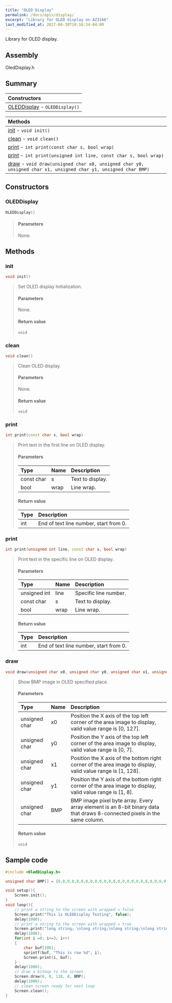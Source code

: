 ```yaml
---
title: "OLED Display"
permalink: /docs/apis/display/
excerpt: "Library for OLED display on AZ3166"
last_modified_at: 2017-04-30T10:16:34-04:00
---
```


Library for OLED display.

## Assembly

OledDisplay.h

## Summary

| Constructors                                  |
| :-------------------------------------------- |
| [OLEDDisplay](#oleddisplay) - `OLEDDisplay()` |

| Methods                                                                                                                |
| :--------------------------------------------------------------------------------------------------------------------- |
| [init](#init) - `void init()`                                                                                          |
| [clean](#clean) - `void clean()`                                                                                       |
| [print](#print) - `int print(const char s, bool wrap)`                                                                 |
| [print](#print-1) - `int print(unsigned int line, const char s, bool wrap)`                                            |
| [draw](#draw) - `void draw(unsigned char x0, unsigned char y0, unsigned char x1, unsigned char y1, unsigned char BMP)` |

## Constructors

### OLEDDisplay

```cpp
OLEDDisplay()
```

> #### Parameters
>
> None.

## Methods

### init

```cpp
void init()
```

> Set OLED display Initialization.
>
> #### Parameters
>
> None.
>
> #### Return value
>
> `void`

### clean

```cpp
void clean()
```

> Clean OLED display.
>
> #### Parameters
>
> None.
>
> #### Return value
>
> `void`

### print

```cpp
int print(const char s, bool wrap)
```

> Print text in the first line on OLED display.
>
> #### Parameters
>
> | Type       | Name | Description      |
> | :--------- | :--- | :--------------- |
> | const char | s    | Text to display. |
> | bool       | wrap | Line wrap.       |
>
> #### Return value
>
> | Type | Description                            |
> | :--- | :------------------------------------- |
> | int  | End of text line number, start from 0. |

### print

```cpp
int print(unsigned int line, const char s, bool wrap)
```

> Print text in the specific line on OLED display.
>
> #### Parameters
>
> | Type         | Name | Description           |
> | :----------- | :--- | :-------------------- |
> | unsigned int | line | Specific line number. |
> | const char   | s    | Text to display.      |
> | bool         | wrap | Line wrap.            |
>
> #### Return value
>
> | Type | Description                            |
> | :--- | :------------------------------------- |
> | int  | End of text line number, start from 0. |

### draw

```cpp
void draw(unsigned char x0, unsigned char y0, unsigned char x1, unsigned char y1, unsigned char BMP)
```

> Show BMP image in OLED specified place.
>
> #### Parameters
>
> | Type          | Name | Description                                                                                                               |
> | :------------ | :--- | :------------------------------------------------------------------------------------------------------------------------ |
> | unsigned char | x0   | Position the X axis of the top left corner of the area image to display, valid value range is [0, 127].                   |
> | unsigned char | y0   | Position the Y axis of the top left corner of the area image to display, valid value range is [0, 7].                     |
> | unsigned char | x1   | Position the X axis of the bottom right corner of the area image to display, valid value range is [1, 128].               |
> | unsigned char | y1   | Position the Y axis of the bottom right corner of the area image to display, valid value range is [1, 8].                 |
> | unsigned char | BMP  | BMP image pixel byte array. Every array element is an 8-bit binary data that draws 8-connected pixels in the same column. |
>
> #### Return value
>
> `void`

## Sample code

```cpp
#include <OledDisplay.h>

unsigned char BMP[] = {0,0,0,0,0,0,0,0,0,0,0,0,0,0,0,0,0,0,0,0,0,0,0,0,0,0,0,0,0,0,0,0,0,0,0,0,0,0,0,0,0,0,0,0,0,0,0,0,0,0,0,0,0,0,0,0,0,0,0,0,0,0,0,0,0,0,0,0,0,0,0,0,0,0,0,0,0,0,0,0,0,0,0,0,0,0,0,0,0,0,0,0,0,0,0,0,0,0,0,0,0,0,0,0,0,0,0,0,0,0,0,0,0,0,0,0,0,0,0,0,0,0,0,0,0,0,0,0,0,0,0,0,0,0,0,0,0,0,0,0,0,0,0,0,0,0,0,0,0,0,0,0,0,0,0,0,0,0,0,0,0,0,0,0,0,0,0,0,0,0,0,0,0,0,0,0,0,0,0,0,0,0,0,0,0,0,0,0,0,0,0,0,0,0,0,0,0,0,0,0,0,0,0,0,0,0,0,0,0,0,0,0,0,0,0,0,0,0,0,0,0,0,0,0,0,0,0,0,0,0,0,0,0,0,0,0,0,0,0,0,0,0,0,0,0,0,0,0,0,0,0,0,0,0,0,0,0,0,0,0,0,0,0,0,0,0,0,0,0,0,0,0,0,0,0,0,0,128,192,192,224,240,56,12,192,240,224,192,0,0,0,0,0,0,0,0,0,0,0,0,0,0,0,0,0,0,0,0,0,0,128,224,224,224,224,128,0,0,0,0,0,0,0,0,0,0,0,0,0,0,0,0,0,0,0,0,0,0,0,0,0,0,0,0,0,0,0,0,0,0,0,0,0,0,0,0,0,0,0,0,0,0,0,0,0,0,0,0,0,0,0,0,0,0,0,0,0,0,0,0,0,0,0,0,0,0,0,0,0,0,0,0,0,0,0,0,0,0,0,192,224,248,252,254,255,255,63,15,3,64,248,254,255,255,255,255,255,252,248,224,128,0,0,0,0,0,0,0,0,0,0,0,0,0,0,128,240,252,127,31,3,3,15,127,254,240,192,0,0,0,0,8,28,28,28,28,156,220,252,124,60,28,0,0,0,252,252,248,0,0,0,0,0,0,252,252,248,0,0,0,0,252,252,252,112,56,28,28,28,0,128,224,240,248,28,28,12,12,28,248,248,240,128,0,0,0,0,0,0,0,0,0,0,0,0,0,0,0,0,0,0,0,128,224,248,252,255,255,255,255,63,15,3,0,0,0,0,0,0,3,7,15,31,63,127,255,255,255,255,255,252,240,224,128,0,0,0,0,0,0,64,112,124,127,31,7,7,7,7,7,7,7,7,31,127,126,120,64,0,96,112,120,126,127,103,99,97,96,96,96,0,0,0,63,127,127,240,224,224,96,96,56,127,127,127,0,0,0,0,127,127,127,0,0,0,0,0,0,15,63,127,123,243,227,227,227,227,99,99,35,3,0,0,0,0,0,0,0,0,0,0,0,0,0,0,0,0,0,0,0,1,1,1,1,1,1,1,0,8,8,8,8,8,12,12,12,12,12,14,14,14,14,14,15,15,15,15,15,15,15,15,15,15,12,0,0,0,0,0,0,0,0,0,0,0,0,0,0,0,0,0,0,0,0,0,0,0,0,0,0,0,0,0,0,0,0,0,0,0,0,0,0,0,0,0,0,0,0,0,0,0,0,0,0,0,0,0,0,0,0,0,0,0,0,0,0,0,0,0,0,0,0,0,0,0,0,0,0,0,0,0,0,0,0,0,0,0,0,0,0,0,0,0,0,0,0,0,0,0,0,0,0,0,0,0,0,0,0,0,0,0,0,0,0,0,0,0,0,0,0,0,0,0,0,0,0,0,0,0,0,0,0,0,0,0,0,0,0,0,0,0,0,0,0,0,0,0,0,0,0,0,0,0,0,0,0,0,0,0,0,0,0,0,0,0,0,0,0,0,0,0,0,0,0,0,0,0,0,0,0,0,0,0,0,0,0,0,0,0,0,0,0,0,0,0,0,0,0,0,0,0,0,0,0,0,0,0,0,0,0,0,0,0,0,0,0,0,0,0,0,0,0,0,0,0,0,0,0,0,0,0,0,0,0,0,0,0,0,0,0,0,0,0,0,0,0,0,0,0,0,0,0,0,0,0,0,0,0,0,0,0,0,0,0,0,0,0,0,0,0,0,0,0,0,0,0,0,0,0,0,0,0,0,0,0,0,0,0,0,0,0,0,0,0,0,0,0,0,0,0,0,0,0,0,0,0,0,0,0,0,0,0,0,0,0,0,0,0,0,0,0,0,0,0,0,0,0,0,0,0,0,0,0,0,0,0,0,0,0,0,0,0,0,0};

void setup(){
    Screen.init();
}
void loop(){
    // print a string to the screen with wrapped = false
    Screen.print("This is OLEDDisplay Testing", false);
    delay(1000);
    // print a string to the screen with wrapped = true
    Screen.print("long string; \nlong string;\nlong string;\nlong string;", true);
    delay(1000);
    for(int i =0; i<=3; i++)
    {
        char buf[100];
        sprintf(buf, "This is row %d", i);
        Screen.print(i, buf);
    }
    delay(1000);
    // draw a bitmap to the screen
    Screen.draw(0, 0, 128, 8, BMP);
    delay(1000);
    // clean screen ready for next loop
    Screen.clean();
}
```
